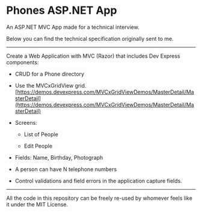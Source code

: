 # Phones ASP.NET App

An ASP.NET MVC App made for a technical interview. 

Below you can find the technical specification originally sent to me.

----------------------------------------------------

Create a Web Application with MVC (Razor) that includes Dev Express components:

* CRUD for a Phone directory

* Use the MVCxGridView grid. [https://demos.devexpress.com/MVCxGridViewDemos/MasterDetail/MasterDetail](https://demos.devexpress.com/MVCxGridViewDemos/MasterDetail/MasterDetail)

* Screens:

  * List of People

  * Edit People
  
* Fields: Name, Birthday, Photograph

* A person can have N telephone numbers

* Control validations and field errors in the application capture fields.

----------------------------------------------------

All the code in this repository can be freely re-used by whomever feels like it under the MIT License.  
